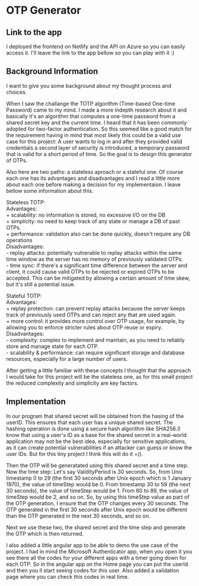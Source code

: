 # OTP Generator

## Link to the app

I deployed the frontend on Netlify and the API on Azure so you can easily access it. I'll leave the link to the app bellow so you can play with it :)


## Background Information
I want to give you some background about my thought process and choices.

When I saw the challange the TOTP algorithm (Time-based One-time Password) came to my mind.
I made a more indepth research about it and basically it's an algorithm that computes a one-time password from a shared secret key and the current time. I heard that it has been commonly adopted for two-factor authentication. So this seemed like a good match for the requirement having in mind that most likely this could be a valid use case for this project: A user wants to log in and after they provided valid credentials a second layer of security is introduced, a temporary password that is valid for a short period of time. So the goal is to design this generator of OTPs.

Also here are two paths: a stateless aproach or a stateful one. Of course each one has its advantages and disadvantages and I read a little more about each one before making a decision for my implementaion. I leave bellow some information about this.

Stateless TOTP: <br>
    Advantages:<br>
        + scalability:  no information is stored, no excessive I/O on the DB<br>
        + simplicity: no need to keep track of any state or manage a DB of past OTPs.<br>
        + performance: validation also  can be done quickly, doesn't require any DB operations<br>
    Disadvantages:<br>
        - replay attacks: potentially vulnerable to replay attacks within the same time window as   the server has no memory of previously validated OTPs.<br>
        - time sync: if there's a significant time difference between the server and client, it could cause valid OTPs to be rejected or expired OTPs to be accepted. This can be mitigated by allowing a certain amount of time skew, but it's still a potential issue.<br>

Stateful TOTP:<br>
    Advantages:<br>
        + replay protection: can prevent replay attacks because the server keeps track of      previously used OTPs and can reject any that are used again.<br>
        + more control: it provides more control over OTP usage, for example, by allowing you to enforce stricter rules about OTP reuse or expiry.<br>
    Disadvantages:<br>
        - complexity: complex to implement and maintain, as you need to reliably store and manage state for each OTP.<br>
        - scalability & performance: can require significant storage and database resources, especially for a large number of users.<br>

After getting a little familiar with these concepts I thought that the approach I would take for this project will be the stateless one, as for this small project the reduced complexity and simplicity are key factors.

## Implementation

In our program that shared secret will be obtained from the hasing of the userID. This ensures that each user has a unique shared secret. The hashing operation is done using a secure hash algorithm like SHA256.(I know that using a user's ID as a base for the shared secret in a real-world application may not be the best idea, especially for sensitive applications, as it can create potential vulnerabilities if an attacker can guess or know the user IDs. But for this tiny project I think this will do it =)).

Then the OTP will be generatated using this shared secret and a time step. Now the time step:
Let's say ValidityPeriod is 30 seconds. So, from Unix timestamp 0 to 29 (the first 30 seconds after Unix epoch which is 1 January 1970), the value of timeStep would be 0. From timestamp 30 to 59 (the next 30 seconds), the value of timeStep would be 1. From 60 to 89, the value of timeStep would be 2, and so on.
So, by using this timeStep value as part of the OTP generation, I ensure that the OTP changes every 30 seconds. The OTP generated in the first 30 seconds after Unix epoch would be different than the OTP generated in the next 30 seconds, and so on.

Next we use these two, the shared secret and the time step and generate the OTP which is then returned.

I also added a little angular app to be able to demo the use case of the project. I had in mind the Microsoft Authenticator app, when you open it you see there all the codes for your different apps with a timer going down for each OTP. So in the angular app on the Home page you can put the userId and then you ll start seeing codes for this user. Also added a validation page where you can check this codes in real time.




    
